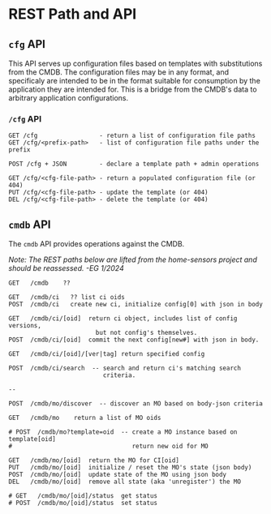 REST Path and API
=================

`cfg` API
---------

This API serves up configuration files based on templates with substitutions
from the CMDB.  The configuration files may be in any format, and specificaly
are intended to be in the format suitable for consumption by the application
they are intended for.  This is a bridge from the CMDB's data to arbitrary
application configurations.

### `/cfg` API

```
GET /cfg                 - return a list of configuration file paths
GET /cfg/<prefix-path>   - list of configuration file paths under the prefix

POST /cfg + JSON         - declare a template path + admin operations

GET /cfg/<cfg-file-path> - return a populated configuration file (or 404)
PUT /cfg/<cfg-file-path> - update the template (or 404)
DEL /cfg/<cfg-file-path> - delete the template (or 404)
```

`cmdb` API
----------

The `cmdb` API provides operations against the CMDB.

_Note:  The REST paths below are lifted from the home-sensors project and should
be reassessed.  -EG 1/2024_

```
GET   /cmdb    ??

GET   /cmdb/ci   ?? list ci oids
POST  /cmdb/ci   create new ci, initialize config[0] with json in body

GET   /cmdb/ci/[oid]  return ci object, includes list of config versions,
                        but not config's themselves.
POST  /cmdb/ci/[oid]  commit the next config[new#] with json in body.

GET   /cmdb/ci/[oid]/[ver|tag] return specified config

POST  /cmdb/ci/search  -- search and return ci's matching search
                          criteria.

--

POST  /cmdb/mo/discover  -- discover an MO based on body-json criteria

GET   /cmdb/mo    return a list of MO oids

# POST  /cmdb/mo?template=oid  -- create a MO instance based on template[oid]
#                                 return new oid for MO

GET   /cmdb/mo/[oid]  return the MO for CI[oid]
PUT   /cmdb/mo/[oid]  initialize / reset the MO's state (json body)
POST  /cmdb/mo/[oid]  update state of the MO using json body
DEL   /cmdb/mo/[oid]  remove all state (aka 'unregister') the MO

# GET   /cmdb/mo/[oid]/status  get status
# POST  /cmdb/mo/[oid]/status  set status

```